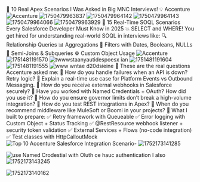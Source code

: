 🚨 10 Real Apex Scenarios I Was Asked in Big MNC Interviews!
 💡 Accenture
![Accenture](https://github.com/user-attachments/assets/b6ebda61-ede1-4a77-ad3f-ef11b2343251)
![1750479963837](https://github.com/user-attachments/assets/88f0c955-1641-4744-b42a-7be2e503b086)
![1750479964142](https://github.com/user-attachments/assets/5e2dfe23-d653-4612-afb8-9c95ff81d9cb)
![1750479964143](https://github.com/user-attachments/assets/b723cc86-0c46-482b-be5b-df5e0052f546)
![1750479964066](https://github.com/user-attachments/assets/48ad86be-33df-405a-8b32-3293050673c2)
![1750479963929](https://github.com/user-attachments/assets/101d0248-b5b6-4da8-a447-6b7590d6373a)
🚀 15 Real-Time SOQL Scenarios Every Salesforce Developer Must Know in 2025 💥
SELECT and WHERE!
You get hired for understanding real-world SOQL in interviews like:
🔍 Relationship Queries
📊 Aggregations
🧠 Filters with Dates, Booleans, NULLs
🔄 Semi-Joins & Subqueries
⚙️ Custom Object Usage
![Accenture](https://github.com/user-attachments/assets/6e3502d0-4ec8-4a27-9c6c-281de5f1a3e1)
![1751481191570](https://github.com/user-attachments/assets/13fdb87c-7d80-4221-a8d8-181903ae4e95)
![twwwstaanyautidespoesx ian](https://github.com/user-attachments/assets/a6165faf-3bb1-4a79-ad3a-8def8b02f6cb)
![1751481191604](https://github.com/user-attachments/assets/3e38fddc-bf43-4780-bc72-e4f9bde96375)
![1751481191555](https://github.com/user-attachments/assets/5ad67728-eddc-49d2-bab7-55d6cc1b4ae0)
![ www wntae d20dsieine](https://github.com/user-attachments/assets/d231cc4a-1dc7-49e1-99e9-b8db4efa5b3d)
💼 These are the real questions Accenture asked me:
🔹 How do you handle failures when an API is down? Retry logic?
 🔹 Explain a real-time use case for Platform Events vs Outbound Messaging.
 🔹 How do you receive external webhooks in Salesforce securely?
 🔹 Have you worked with Named Credentials + OAuth? How did you use it?
 🔹 How do you ensure governor limits don’t break a high-volume integration?
 🔹 How do you test REST integrations in Apex?
 🔹 When do you recommend middleware like MuleSoft or Boomi in your projects?
🧠 What I built to prepare:
✅ Retry framework with Queueable
 ✅ Error logging with Custom Object + Status Tracking
 ✅ @RestResource webhook listener + security token validation
 ✅ External Services + Flows (no-code integration)
 ✅ Test classes with HttpCalloutMock
 ![Top 10 Accenture Salesforce Integration Scenario-](https://github.com/user-attachments/assets/0a0e685c-e4ca-4ff3-9104-1adb9c946ac6)
![1752173141285](https://github.com/user-attachments/assets/9942a47d-292e-4da0-9964-e44123499617)

![use Named Crodestial with Oluth ce hauc authentication  I also](https://github.com/user-attachments/assets/3220acfd-41db-46d5-b72c-691565eb426d)
![1752173143245](https://github.com/user-attachments/assets/a73743b8-eb4b-4953-b6e5-5a482a8bdc3c)

![1752173140162](https://github.com/user-attachments/assets/2df43ca3-ff31-4066-a70c-2552ec7fdd9b)
